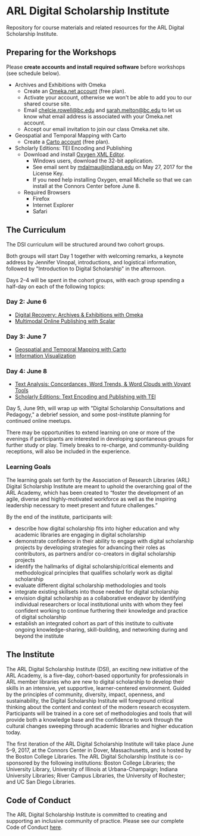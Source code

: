 # ARL Digital Scholarship Institute
Repository for course materials and related resources for the ARL Digital Scholarship Institute. 

## Preparing for the Workshops
Please **create accounts and install required software** before workshops (see schedule below).

* Archives and Exhibitions with Omeka
  * Create an [Omeka.net account](https://www.omeka.net/signup) (free plan).
  * Activate your account, otherwise we won't be able to add you to our shared course site.
  * Email chelcie.rowell@bc.edu and sarah.melton@bc.edu to let us know what email address is associated with your Omeka.net account.
  * Accept our email invitation to join our class Omeka.net site.
* Geospatial and Temporal Mapping with Carto
  * Create a [Carto account](https://carto.com/signup) (free plan).
* Scholarly Editions: TEI Encoding and Publishing
  * Download and install [Oxygen XML Editor](http://www.oxygenxml.com/download.html).
    * Windows users, download the 32-bit application.
    * See email sent by mdalmau@indiana.edu on May 27, 2017 for the License Key.
    * If you need help installing Oxygen, email Michelle so that we can install at the Connors Center before June 8.
  * Required Browsers
    * Firefox
    * Internet Explorer
    * Safari

## The Curriculum
The DSI curriculum will be structured around two cohort groups.

Both groups will start Day 1 together with welcoming remarks, a keynote address by Jennifer Vinopal, introductions, and logistical information, followed by "Introduction to Digital Scholarship" in the afternoon.

Days 2–4 will be spent in the cohort groups, with each group spending a half-day on each of the following topics:

### Day 2: June 6
* [Digital Recovery: Archives & Exhibitions with Omeka](https://github.com/tech-at-arl/Digital-Scholarship-Institute/tree/master/Digital%20Recovery)
* [Multimodal Online Publishing with Scalar](https://github.com/tech-at-arl/Digital-Scholarship-Institute/tree/master/Multimodal%20Online%20Publishing%20with%20Scalar)

### Day 3: June 7
* [Geospatial and Temporal Mapping with Carto](https://github.com/tech-at-arl/Digital-Scholarship-Institute/tree/master/Geospatial%20and%20Temporal%20Mapping%20with%20Carto)
* [Information Visualization](https://github.com/tech-at-arl/Digital-Scholarship-Institute/tree/master/Information%20Visualization)

### Day 4: June 8
* [Text Analysis: Concordances, Word Trends, & Word Clouds with Voyant Tools](https://github.com/tech-at-arl/Digital-Scholarship-Institute/tree/master/Text%20Analysis)
* [Scholarly Editions: Text Encoding and Publishing with TEI](https://github.com/tech-at-arl/Digital-Scholarship-Institute/tree/master/Scholarly%20Editions)

Day 5, June 9th, will wrap up with "Digital Scholarship Consultations and Pedagogy," a debrief session, and some post-institute planning for continued online meetups. 

There may be opportunities to extend learning on one or more of the evenings if participants are interested in developing spontaneous groups for further study or play. Timely breaks to re-charge, and community-building receptions, will also be included in the experience.

### Learning Goals
The learning goals set forth by the Association of Research Libraries (ARL) Digital Scholarship Institute are meant to uphold the overarching goal of the ARL Academy, which has been created to “foster the development of an agile, diverse and highly-motivated workforce as well as the inspiring leadership necessary to meet present and future challenges.”

By the end of the institute, participants will:

* describe how digital scholarship fits into higher education and why academic libraries are engaging in digital scholarship
* demonstrate confidence in their ability to engage with digital scholarship projects by developing strategies for advancing their roles as contributors, as partners and/or co-creators in digital scholarship projects
* identify the hallmarks of digital scholarship/critical elements and methodological principles that qualifies scholarly work as digital scholarship
* evaluate different digital scholarship methodologies and tools
* integrate existing skillsets into those needed for digital scholarship
* envision digital scholarship as a collaborative endeavor by identifying individual researchers or local institutional units with whom they feel confident working to continue furthering their knowledge and practice of digital scholarship
* establish an integrated cohort as part of this institute to cultivate ongoing  knowledge-sharing, skill-building, and networking during and beyond the institute

## The Institute
The ARL Digital Scholarship Institute (DSI), an exciting new initiative of the ARL Academy, is a five-day, cohort-based opportunity for professionals in ARL member libraries who are new to digital scholarship to develop their skills in an intensive, yet supportive, learner-centered environment. Guided by the principles of community, diversity, impact, openness, and sustainability, the Digital Scholarship Institute will foreground critical thinking about the content and context of the modern research ecosystem. Participants will be trained in a core set of methodologies and tools that will provide both a knowledge base and the confidence to work through the cultural changes sweeping through academic libraries and higher education today.

The first iteration of the ARL Digital Scholarship Institute will take place June 5–9, 2017, at the Connors Center in Dover, Massachusetts, and is hosted by the Boston College Libraries. The ARL Digital Scholarship Institute is co-sponsored by the following institutions: Boston College Libraries; the University Library, University of Illinois at Urbana-Champaign; Indiana University Libraries; River Campus Libraries, the University of Rochester; and UC San Diego Libraries.

## Code of Conduct
The ARL Digital Scholarship Institute is committed to creating and supporting an inclusive community of practice. Please see our complete Code of Conduct [here](https://github.com/tech-at-arl/Digital-Scholarship-Institute/blob/master/Code%20of%20Conduct.md). 
